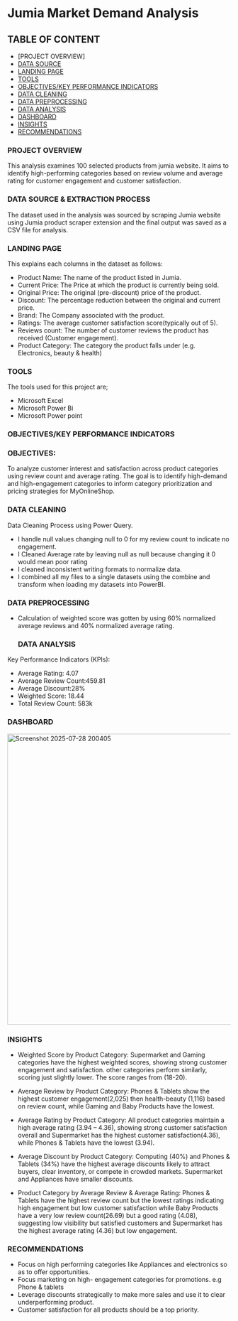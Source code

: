 # Jumia Market Demand Analysis

## TABLE OF CONTENT
- [PROJECT OVERVIEW]
- [DATA SOURCE](#data-source)
- [LANDING PAGE](#landing-page)
- [TOOLS](#tools)
- [OBJECTIVES/KEY PERFORMANCE INDICATORS](#objectives/key-performance-indicators)
- [DATA CLEANING](#data-cleaning)
- [DATA PREPROCESSING](#data-preprocessing)
- [DATA ANALYSIS](#data-analysis)
- [DASHBOARD](#dashboard)
- [INSIGHTS](#insights)
- [RECOMMENDATIONS](#recommendations)

### PROJECT OVERVIEW
This analysis examines 100 selected products from jumia website. It aims to identify high-performing categories based on review volume and average rating for customer engagement and customer satisfaction.

### DATA SOURCE & EXTRACTION PROCESS
The dataset used in the analysis was sourced by scraping Jumia website using Jumia product scraper extension and the final output was saved as a CSV file for  analysis.

### LANDING PAGE
This explains each columns in the dataset as follows:
- Product Name: The name of the product listed in Jumia.
- Current Price: The Price at which the product is currently being sold.
- Original Price: The original (pre-discount) price of the product.
- Discount: The percentage reduction between the original and current price.
- Brand: The Company associated with the product.
- Ratings: The average customer satisfaction score(typically out of 5).
- Reviews count: The number of customer reviews the product has received (Customer engagement).
- Product Category: The category the product falls under (e.g. Electronics, beauty & health)
 
### TOOLS
  The tools used for this project are;
  - Microsoft Excel
  - Microsoft Power Bi
  - Microsoft Power point
 
 ### OBJECTIVES/KEY PERFORMANCE INDICATORS
### OBJECTIVES:
 To analyze customer interest and satisfaction across product categories using review count and average rating. The goal is to identify high-demand and high-engagement   categories to inform category prioritization and pricing strategies for MyOnlineShop.


  ### DATA CLEANING
 Data Cleaning Process using Power Query.
- I handle null values changing null to 0 for my review count to indicate no engagement.
- I Cleaned Average rate by leaving null as null because changing it 0 would mean poor rating
- I cleaned inconsistent writing formats to normalize data.
- I combined all my files to a single datasets using the combine and transform when loading my datasets into PowerBI.


### DATA PREPROCESSING
- Calculation of weighted score was gotten by using 60% normalized average reviews and 40% normalized average rating.


  ### DATA ANALYSIS
Key Performance Indicators (KPIs):
- Average Rating: 4.07
- Average Review Count:459.81
- Average Discount:28%
- Weighted Score: 18.44
- Total Review Count: 583k


### DASHBOARD
<img width="1187" height="655" alt="Screenshot 2025-07-28 200405" src="https://github.com/user-attachments/assets/1c58e65b-e254-45c0-bc5c-bc2fdcbfdac4" />



### INSIGHTS
- Weighted Score by Product Category:
Supermarket and Gaming categories have the highest weighted scores, showing strong customer engagement and satisfaction. other categories perform similarly, scoring just slightly lower. The score ranges from (18-20).

- Average Review by Product Category:
Phones & Tablets show the highest customer engagement(2,025) then health-beauty (1,116) based on review count, while Gaming and Baby Products have the lowest.

- Average Rating by Product Category:
	All  product categories maintain a high average rating (3.94 – 4.36), showing strong customer satisfaction overall and Supermarket has the highest customer satisfaction(4.36), while Phones & Tablets have the lowest (3.94).


- Average Discount by Product Category:
Computing (40%) and Phones & Tablets (34%) have the highest average discounts likely to attract buyers, clear inventory, or compete in crowded markets. Supermarket and Appliances have smaller discounts.

- Product Category by Average Review & Average Rating:
Phones & Tablets have the highest review count but the lowest ratings indicating high engagement but low customer satisfaction while Baby Products have a very low review count(26.69) but a good rating (4.08), suggesting low visibility but satisfied customers and Supermarket has the highest average rating (4.36) but low engagement.


### RECOMMENDATIONS
- Focus on high performing categories like Appliances and electronics so as to offer opportunities.
- Focus marketing on high- engagement categories for promotions. e.g Phone & tablets 
- Leverage discounts strategically to make more sales and use it to clear underperforming product.
- Customer satisfaction for all products should be a top priority.


